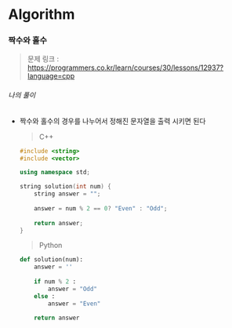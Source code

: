 # Algorithm

### 짝수와 홀수

> 문제 링크 : https://programmers.co.kr/learn/courses/30/lessons/12937?language=cpp



###### 나의 풀이

* 짝수와 홀수의 경우를 나누어서 정해진 문자열을 출력 시키면 된다	

  
  
  > C++
  
  ```c++
  #include <string>
  #include <vector>
  
  using namespace std;
  
  string solution(int num) {
      string answer = "";
      
      answer = num % 2 == 0? "Even" : "Odd";
    
      return answer;
  }
  ```
  
  
  
  > Python
  
  ```python
  def solution(num):
      answer = ''
      
      if num % 2 :
          answer = "Odd"
      else :
          answer = "Even"
          
      return answer
  ```
  
  